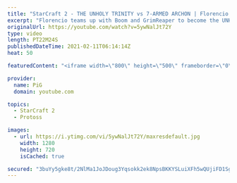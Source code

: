 ```yaml
---
title: "StarCraft 2 - THE UNHOLY TRINITY vs 7-ARMED ARCHON | Florencio Files #211"
excerpt: "Florencio teams up with Boom and GrimReaper to become the UNHOLY TRINITY in order to take victory back from a 7-armed archon of Sewer Squatters! What Flo-tainted game modes/ideas should we try out next? 🐷 Support PiG: http://paypal.me/PiGSC2 | https://www.patreon.com/PiGSC2 -- 🐖 Watch live on https://www.twitch.tv/x5_pig"
originalUrl: https://youtube.com/watch?v=5ywNalJt72Y
type: video
length: PT22M24S
publishedDateTime: 2021-02-11T06:14:14Z
heat: 50

featuredContent: "<iframe width=\"800\" height=\"500\" frameborder=\"0\" src=\"https://www.youtube.com/embed/5ywNalJt72Y\" allow=\"accelerometer; autoplay; encrypted-media; gyroscope; picture-in-picture\" allowfullscreen></iframe>"

provider:
  name: PiG
  domain: youtube.com

topics:
  - StarCraft 2
  - Protoss

images:
  - url: https://i.ytimg.com/vi/5ywNalJt72Y/maxresdefault.jpg
    width: 1280
    height: 720
    isCached: true

secured: "3buYy5gke8t/2NlMa1JoJDoug3Yqsokk2ek8NpsBKKYSLuiXFh5wQUjiFD1SgQvB/TVPUzpNwn3jOwb4IwAvhspjSo0kt99hdCms76H9EENb2CeEUMum+1fxElGb92Uf+oG2sU8uZ494FwovlyhJjWoWu5gd0QmjayTyTUZbE9cKSNXV0RdODs5bFGy6QsEFlGKJ6aG97z1SX36fIRYfLdssZ0PSGNtSxkzqxELZW5/XI3q3503bRXu2ihToXyZnY3jOg0TTPyvJi9uJCvNgf0AxkmUYGaKVyOGqdxRqwbU94+vqQ7nchT2UsGM8cu10pvkOFte2NmPuxi+npeSd6HSh0tnUXhHSOYF2joOMN9yTtGKO6Ebyw0CLoSWTc630UbvQ2/UBM9BWlvAEToahMnVNWXYQHDU13Fx5Exj+b38=;VD2y37r9hNFY48M0J5dsDw=="
---
```



